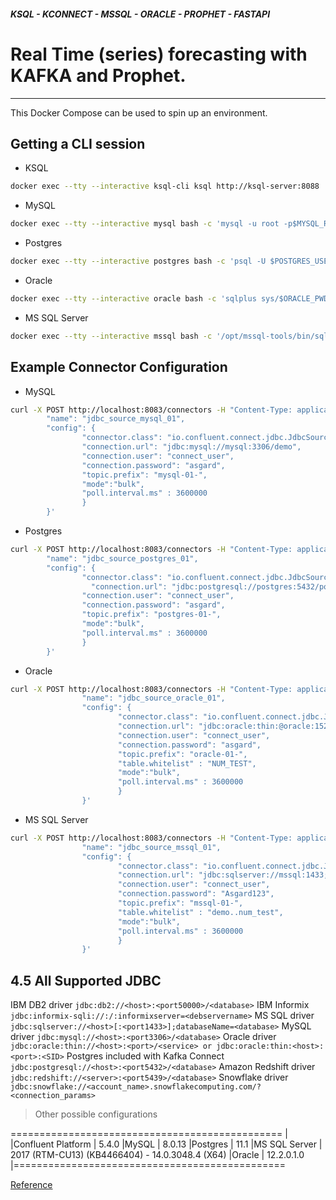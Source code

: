 ##### KSQL - KCONNECT - MSSQL - ORACLE - PROPHET - FASTAPI

# Real Time (series) forecasting with KAFKA and Prophet.

---

This Docker Compose can be used to spin up an environment.

## Getting a CLI session

- KSQL

```bash
docker exec --tty --interactive ksql-cli ksql http://ksql-server:8088
```

- MySQL

```bash
docker exec --tty --interactive mysql bash -c 'mysql -u root -p$MYSQL_ROOT_PASSWORD'
```

- Postgres

```bash
docker exec --tty --interactive postgres bash -c 'psql -U $POSTGRES_USER $POSTGRES_DB'
```

- Oracle

```bash
docker exec --tty --interactive oracle bash -c 'sqlplus sys/$ORACLE_PWD@localhost:1521/ORCLCDB as sysdba'
```

- MS SQL Server

```bash
docker exec --tty --interactive mssql bash -c '/opt/mssql-tools/bin/sqlcmd -l 30 -S localhost -U sa -P $SA_PASSWORD'
```

## Example Connector Configuration

- MySQL

```bash
curl -X POST http://localhost:8083/connectors -H "Content-Type: application/json" -d '{
        "name": "jdbc_source_mysql_01",
        "config": {
                "connector.class": "io.confluent.connect.jdbc.JdbcSourceConnector",
                "connection.url": "jdbc:mysql://mysql:3306/demo",
                "connection.user": "connect_user",
                "connection.password": "asgard",
                "topic.prefix": "mysql-01-",
                "mode":"bulk",
                "poll.interval.ms" : 3600000
                }
        }'
```

- Postgres

```bash
curl -X POST http://localhost:8083/connectors -H "Content-Type: application/json" -d '{
        "name": "jdbc_source_postgres_01",
        "config": {
                "connector.class": "io.confluent.connect.jdbc.JdbcSourceConnector",
                  "connection.url": "jdbc:postgresql://postgres:5432/postgres",
                "connection.user": "connect_user",
                "connection.password": "asgard",
                "topic.prefix": "postgres-01-",
                "mode":"bulk",
                "poll.interval.ms" : 3600000
                }
        }'
```

- Oracle

```bash
curl -X POST http://localhost:8083/connectors -H "Content-Type: application/json" -d '{
                "name": "jdbc_source_oracle_01",
                "config": {
                        "connector.class": "io.confluent.connect.jdbc.JdbcSourceConnector",
                        "connection.url": "jdbc:oracle:thin:@oracle:1521/ORCLPDB1",
                        "connection.user": "connect_user",
                        "connection.password": "asgard",
                        "topic.prefix": "oracle-01-",
                        "table.whitelist" : "NUM_TEST",
                        "mode":"bulk",
                        "poll.interval.ms" : 3600000
                        }
                }'
```

- MS SQL Server

```bash
curl -X POST http://localhost:8083/connectors -H "Content-Type: application/json" -d '{
                "name": "jdbc_source_mssql_01",
                "config": {
                        "connector.class": "io.confluent.connect.jdbc.JdbcSourceConnector",
                        "connection.url": "jdbc:sqlserver://mssql:1433;databaseName=demo",
                        "connection.user": "connect_user",
                        "connection.password": "Asgard123",
                        "topic.prefix": "mssql-01-",
                        "table.whitelist" : "demo..num_test",
                        "mode":"bulk",
                        "poll.interval.ms" : 3600000
                        }
                }'
```

## 4.5 **All Supported JDBC**

IBM DB2 driver `jdbc:db2://<host>:<port50000>/<database>`
IBM Informix `jdbc:informix-sqli://:/:informixserver=<debservername>`
MS SQL driver `jdbc:sqlserver://<host>[:<port1433>];databaseName=<database>`
MySQL driver `jdbc:mysql://<host>:<port3306>/<database>`
Oracle driver `jdbc:oracle:thin://<host>:<port>/<service> or jdbc:oracle:thin:<host>:<port>:<SID>`
Postgres included with Kafka Connect `jdbc:postgresql://<host>:<port5432>/<database>`
Amazon Redshift driver `jdbc:redshift://<server>:<port5439>/<database>`
Snowflake driver `jdbc:snowflake://<account_name>.snowflakecomputing.com/?<connection_params>`


> Other possible configurations

===============================================
|
|Confluent Platform | 5.4.0
|MySQL | 8.0.13
|Postgres | 11.1
|MS SQL Server | 2017 (RTM-CU13) (KB4466404) - 14.0.3048.4 (X64)
|Oracle | 12.2.0.1.0
|===============================================

[Reference](https://www.confluent.io/blog/kafka-connect-deep-dive-jdbc-source-connector)
